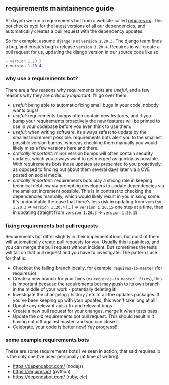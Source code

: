 ## requirements maintainence guide

At dayjob we run a requirements bot from a website called [requires.io/](http://requires.io/). This bot checks pypi for the latest versions of all our dependencies, and automatically creates a pull request with the dependency updates.

So for example, assume `django` is at `version 1.20.3`. The django team finds a bug, and creates bugfix release `version 1.20.4`. Requires.io will create a pull request for us, updating the django version in our source code like so

```diff
- version 1.20.3
+ version 1.20.4
```

### why use a requirements bot?

There are a few reasons why requirements bots are _useful_, and a few reasons why they are _critically important_. I'll go over them:

- _useful_: being able to automatic fixing small bugs in your code. nobody wants bugs!
- _useful_: requirements bumps often contain new features, and if you bump your requirements proactively the new features will be primed to use in your codebase before you even think to use them.
- _useful_: when writing software, its always safest to update by the smallest increment possible. requirements bots alert you to the smallest possible version bumps, whereas checking them manually you would likely miss a few versions here and there.
- _critically important_: minor version bumps will often contain security updates, which you always want to get merged as quickly as possible. With requirements bots those updates are presented to you proactively, as opposed to finding out about them several days later via a CVE posted on social media.
- _critically important_: requirements bots play a strong role in keeping technical debt low via prompting developers to update dependencies via the smallest increment possible. This is in contrast to checking the dependencies manually, which would likely result in you missing some. It's undoubtable the case that there's less risk in updating from `version 1.20.3` => `version 1.20.4` [...] => `version 1.20.15` one step at a time, than in updating straight from `version 1.20.3` => `version 1.20.15`.

### fixing requirements bot pull requests

Requirements bot differ slightly in their implementations, but most of them will automatically create pull requests for you. Usually this is painless, and you can merge the pull request without incident. But sometimes the tests will fail on that pull request and you have to investigate. The pattern I use for that is:

- Checkout the failing branch locally, for example `requires-io-master` (for requires.io)
- Create a new branch for your fixes (ex `requires-io-master__fixes`), this is important because the requirements bot may push to its own branch in the middle of your work - potentially deleting it!
- Investigate the changelog / history / etc of all the updates packages. If you've been keeping up with your updates, this won't take long at all!
- Update any relevant apis / fix and relevant bugs
- Create a new pull request for your changes, merge it when tests pass
- Update the old requirements bot pull request. This should result in it having not diff against master, and you can close it.
- Celebrate, your code is better now! Yay progress!!!

### some example requirements bots

These are some requirements bots I've seen in action, that said requires.io is the only one I've used personally (at time of writing)

- https://dependabot.com/ (nodejs)
- https://requires.io/ (python)
- https://dependabot.com/ (ruby, etc)
